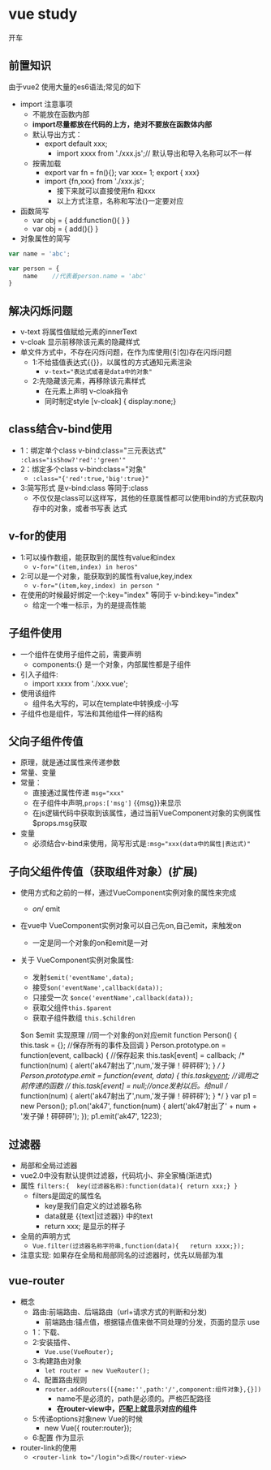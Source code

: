 # vue study
  开车
## 前置知识
  由于vue2 使用大量的es6语法;常见的如下
  * import 注意事项
    - 不能放在函数内部
    - __import尽量都放在代码的上方，绝对不要放在函数体内部__
    - 默认导出方式：
        + export default xxx;
            * import xxxx from './xxx.js';// 默认导出和导入名称可以不一样
    - 按需加载
        + export var fn = fn(){};  var xxx= 1;  export { xxx}
        + import {fn,xxx} from './xxx.js';
            * 接下来就可以直接使用fn 和xxx
            * 以上方式注意，名称和写法{}一定要对应
  * 函数简写
      - var obj = { add:function(){ }  }
      - var obj = { add(){}            }
  * 对象属性的简写

  ```javascript
  var name = 'abc';

  var person = {
      name    //代表着person.name = 'abc'
  }
  ```
## 解决闪烁问题
 * v-text 将属性值赋给元素的innerText
 * v-cloak 显示前移除该元素的隐藏样式
 * 单文件方式中，不存在闪烁问题，在作为库使用(引包)存在闪烁问题
     - 1:不给插值表达式{{}}，以属性的方式通知元素渲染
         + `v-text="表达式或者是data中的对象" `
    - 2:先隐藏该元素，再移除该元素样式
        + 在元素上声明 v-cloak指令
        + 同时制定style [v-cloak] { display:none;}
## class结合v-bind使用
 * 1：绑定单个class v-bind:class="三元表达式" `:class="isShow?'red':'green'"`
 * 2：绑定多个class v-bind:class="对象"
     - `:class="{'red':true,'big':true}"`
 * 3:简写形式 是v-bind:class  等同于:class
     - 不仅仅是class可以这样写，其他的任意属性都可以使用bind的方式获取内存中的对象，或者书写表 达式
## v-for的使用
 * 1:可以操作数组，能获取到的属性有value和index
     - `v-for="(item,index) in heros"`
 * 2:可以是一个对象，能获取到的属性有value,key,index
     - `v-for="(item,key,index) in person "`
 * 在使用的时候最好绑定一个:key="index" 等同于 v-bind:key="index"
     - 给定一个唯一标示，为的是提高性能
## 子组件使用
 * 一个组件在使用子组件之前，需要声明
     - components:{} 是一个对象，内部属性都是子组件
 * 引入子组件:
     - import xxxx from './xxx.vue';
 * 使用该组件
     - 组件名大写的，可以在template中转换成-小写
 * 子组件也是组件，写法和其他组件一样的结构
## 父向子组件传值
 * 原理，就是通过属性来传递参数
 * 常量、变量
 * 常量：
     - 直接通过属性传递 `msg="xxx"`
     - 在子组件中声明,`props:['msg']`   {{msg}}来显示
     - 在js逻辑代码中获取到该属性，通过当前VueComponent对象的实例属性$props.msg获取
 * 变量
     - 必须结合v-bind来使用，简写形式是`:msg="xxx(data中的属性|表达式)"`

## 子向父组件传值（获取组件对象）(扩展)
 * 使用方式和之前的一样，通过VueComponent实例对象的属性来完成
     - $on /$ emit
 * 在vue中 VueComponent实例对象可以自己先on,自己emit，来触发on
     - 一定是同一个对象的on和emit是一对
 * 关于 VueComponent实例对象属性:
    - 发射`$emit('eventName',data);`
    - 接受`$on('eventName',callback(data));`
    - 只接受一次 `$once('eventName',callback(data));`
    - 获取父组件`this.$parent`
    - 获取子组件数组 `this.$children` 

    $on $emit 实现原理
        //同一个对象的on对应emit
        function Person() {
            this.task = {}; //保存所有的事件及回调
        }
        Person.prototype.on = function(event, callback) {
            //保存起来
            this.task[event] = callback;
            /*
                function(num) {
                    alert('ak47射出了',num,'发子弹！砰砰砰');
                }
            */
        }
        Person.prototype.emit = function(event, data) {
            this.task[event](data); //调用之前传递的函数
            // this.task[event] = null;//once发射以后。给null
            /*
                function(num) {
                    alert('ak47射出了',num,'发子弹！砰砰砰');
                }
            */
        }
        var p1 = new Person();
        p1.on('ak47', function(num) {
            alert('ak47射出了' + num + '发子弹！砰砰砰');
        });
        p1.emit('ak47', 1223);
## 过滤器
 * 局部和全局过滤器
 * vue2.0中没有默认提供过滤器，代码坑小、非全家桶(渐进式)
 * 属性 `filters:{  key(过滤器名称):function(data){ return xxx;} }` 
     - filters是固定的属性名
         + key是我们自定义的过滤器名称
         + data就是 {{text|过滤器}} 中的text
         + return xxx; 是显示的样子
 * 全局的声明方式
     - `Vue.filter(过滤器名称字符串,function(data){   return xxxx;});`
 * 注意实现: 如果存在全局和局部同名的过滤器时，优先以局部为准

## vue-router
* 概念
    - 路由:前端路由、后端路由（url+请求方式的判断和分发)
        + 前端路由:锚点值，根据锚点值来做不同处理的分发，页面的显示
    use    
    - 1：下载、
    - 2:安装插件、
        + `Vue.use(VueRouter);`
    - 3:构建路由对象
        + `let router = new VueRouter();`
    - 4、配置路由规则
        + `router.addRouters([{name:'',path:'/',component:组件对象},{}])`
            * name不是必须的，path是必须的。严格匹配路径
            * __在router-view中，匹配上就显示对应的组件__
    - 5:传递options对象new Vue的时候
        + new Vue({ router:router});
    - 6:配置<router-view> 作为显示
* router-link的使用
    - `<router-link to="/login">点我</router-view>`